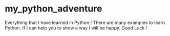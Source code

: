 # my_python_adventure
 Everything that I have learned in Python !
 There are many examples to learn Python. If I can help you to show a way I will be happy. Good Luck !
